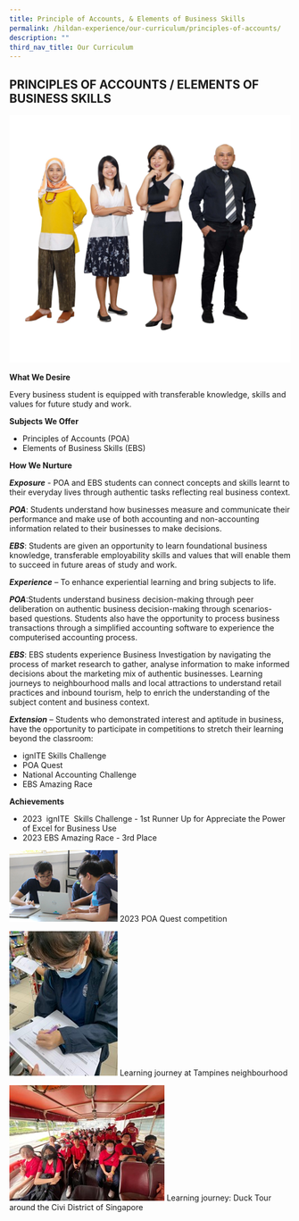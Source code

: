 ```yaml
---
title: Principle of Accounts, & Elements of Business Skills
permalink: /hildan-experience/our-curriculum/principles-of-accounts/
description: ""
third_nav_title: Our Curriculum
---
```

## PRINCIPLES OF ACCOUNTS / ELEMENTS OF BUSINESS SKILLS


![](/images/Staff/EBS.jpg)

**What We Desire**

Every business student is equipped with transferable knowledge, skills and values for future study and work.

**Subjects We Offer**

* Principles of Accounts (POA)
* Elements of Business Skills (EBS)

**How We Nurture**

**_Exposure_** \- POA and EBS students can connect concepts and skills learnt to their everyday lives through authentic tasks reflecting real business context.

**_POA_**: Students understand how businesses measure and communicate their performance and make use of both accounting and non-accounting information related to their businesses to make decisions.

**_EBS_**: Students are given an opportunity to learn foundational business knowledge, transferable employability skills and values that will enable them to succeed in future areas of study and work.

**_Experience_** – To enhance experiential learning and bring subjects to life.

**_POA_**:Students understand business decision-making through peer deliberation on authentic business decision-making through scenarios-based questions. Students also have the opportunity to process business transactions through a simplified accounting software to experience the computerised accounting process.

**_EBS_**: EBS students experience Business Investigation by navigating the process of market research to gather, analyse information to make informed decisions about the marketing mix of authentic businesses. Learning journeys to neighbourhood malls and local attractions to understand retail practices and inbound tourism, help to enrich the understanding of the subject content and business context.

**_Extension_** – Students who demonstrated interest and aptitude in business, have the opportunity to participate in competitions to stretch their learning beyond the classroom:

*   ignITE Skills Challenge
*   POA Quest
*   National Accounting Challenge
*   EBS Amazing Race

**Achievements**

*   2023  ignITE  Skills Challenge - 1st Runner Up for Appreciate the Power of Excel for Business Use
*   2023 EBS Amazing Race - 3rd Place

![](/images/principles%201.png)
2023 POA Quest competition

![](/images/principles%202.jpg)
Learning journey at Tampines neighbourhood

![](/images/principles%203.jpg)
Learning journey: Duck Tour around the Civi District of Singapore